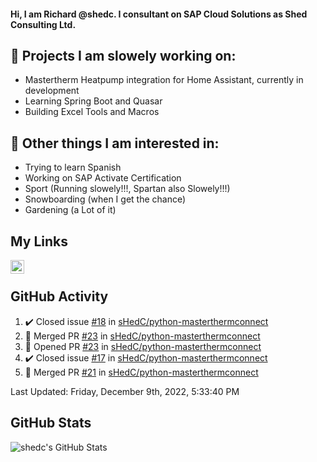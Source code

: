 #### Hi, I am Richard @shedc. I consultant on SAP Cloud Solutions as Shed Consulting Ltd.

## 👋 Projects I am slowely working on:
- Mastertherm Heatpump integration for Home Assistant, currently in development
- Learning Spring Boot and Quasar
- Building Excel Tools and Macros

## 👀 Other things I am interested in:
- Trying to learn Spanish
- Working on SAP Activate Certification
- Sport (Running slowely!!!, Spartan also Slowely!!!)
- Snowboarding (when I get the chance)
- Gardening (a Lot of it)

## My Links
[<img align="left" alt="shedc | LinkedIn" width="22px" src="https://cdn.jsdelivr.net/npm/simple-icons@v3/icons/linkedin.svg" />][linkedin]

<br/>

## GitHub Activity
<!--RECENT_ACTIVITY:start-->
1. ✔️ Closed issue [#18](https://github.com/sHedC/python-masterthermconnect/issues/18) in [sHedC/python-masterthermconnect](https://github.com/sHedC/python-masterthermconnect)
2. 🎉 Merged PR [#23](https://github.com/sHedC/python-masterthermconnect/pull/23) in [sHedC/python-masterthermconnect](https://github.com/sHedC/python-masterthermconnect)
3. 💪 Opened PR [#23](https://github.com/sHedC/python-masterthermconnect/pull/23) in [sHedC/python-masterthermconnect](https://github.com/sHedC/python-masterthermconnect)
4. ✔️ Closed issue [#17](https://github.com/sHedC/python-masterthermconnect/issues/17) in [sHedC/python-masterthermconnect](https://github.com/sHedC/python-masterthermconnect)
5. 🎉 Merged PR [#21](https://github.com/sHedC/python-masterthermconnect/pull/21) in [sHedC/python-masterthermconnect](https://github.com/sHedC/python-masterthermconnect)
<!--RECENT_ACTIVITY:end-->
<!--RECENT_ACTIVITY:last_update-->
Last Updated: Friday, December 9th, 2022, 5:33:40 PM
<!--RECENT_ACTIVITY:last_update_end-->

## GitHub Stats
<img align="left" alt="shedc's GitHub Stats" src="https://github-readme-stats.vercel.app/api?username=shedc&show_icons=true&hide_title=true" />

[linkedin]: https://www.linkedin.com/in/richard-holmes-3314251/
